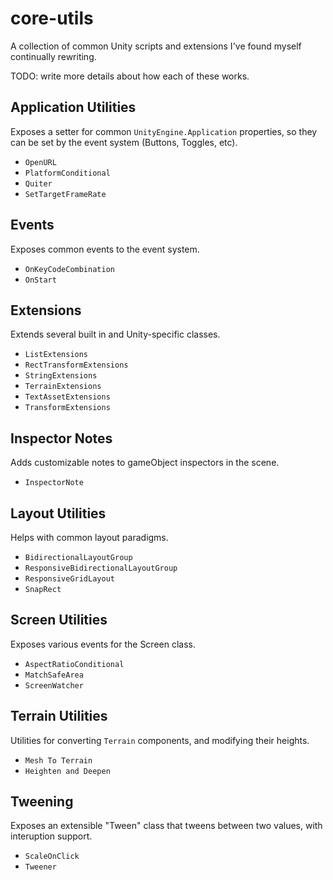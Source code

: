# core-utils

A collection of common Unity scripts and extensions I've found myself continually rewriting.

TODO: write more details about how each of these works.

## Application Utilities

Exposes a setter for common `UnityEngine.Application` properties, so they can be set by the event system (Buttons, Toggles, etc).

- `OpenURL`
- `PlatformConditional`
- `Quiter`
- `SetTargetFrameRate`

## Events

Exposes common events to the event system.

- `OnKeyCodeCombination`
- `OnStart`

## Extensions

Extends several built in and Unity-specific classes.

- `ListExtensions`
- `RectTransformExtensions`
- `StringExtensions`
- `TerrainExtensions`
- `TextAssetExtensions`
- `TransformExtensions`

## Inspector Notes

Adds customizable notes to gameObject inspectors in the scene.

- `InspectorNote`

## Layout Utilities

Helps with common layout paradigms.

- `BidirectionalLayoutGroup`
- `ResponsiveBidirectionalLayoutGroup`
- `ResponsiveGridLayout`
- `SnapRect`

## Screen Utilities

Exposes various events for the Screen class.

- `AspectRatioConditional`
- `MatchSafeArea`
- `ScreenWatcher`

## Terrain Utilities

Utilities for converting `Terrain` components, and modifying their heights.

- `Mesh To Terrain`
- `Heighten and Deepen`

## Tweening

Exposes an extensible "Tween" class that tweens between two values, with interuption support.

- `ScaleOnClick`
- `Tweener`